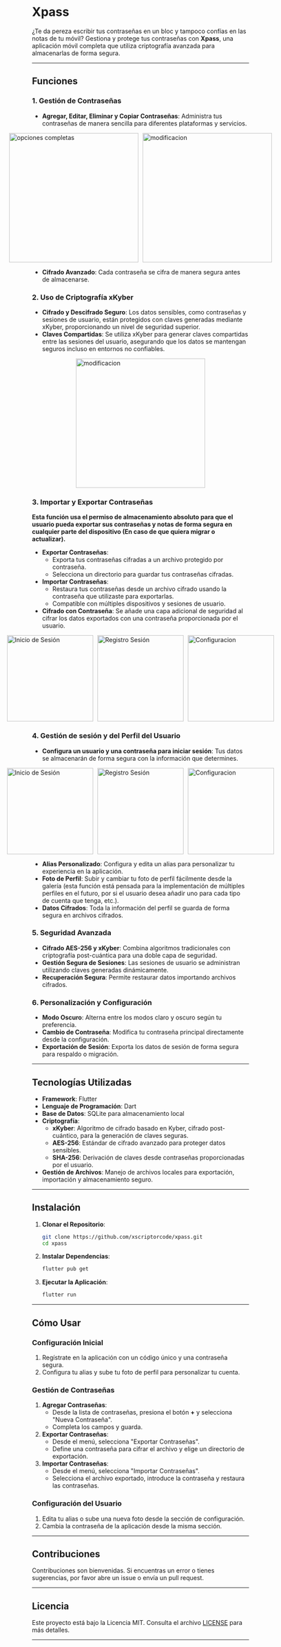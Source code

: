 # **Xpass**

¿Te da pereza escribir tus contraseñas en un bloc y tampoco confías en las notas de tu móvil? Gestiona y protege tus contraseñas con **Xpass**, una aplicación móvil completa que utiliza criptografía avanzada para almacenarlas de forma segura.

---

## **Funciones**

### **1. Gestión de Contraseñas**
- **Agregar, Editar, Eliminar y Copiar Contraseñas**: Administra tus contraseñas de manera sencilla para diferentes plataformas y servicios.
<div style="display: flex; justify-content: center; gap: 10px;">
    <img src="images/opciones.jpg" alt="opciones completas" width="300"/>
    <img src="images/mod.jpg" alt="modificacion" width="300"/>
</div>

- **Cifrado Avanzado**: Cada contraseña se cifra de manera segura antes de almacenarse.



### **2. Uso de Criptografía xKyber**
- **Cifrado y Descifrado Seguro**: Los datos sensibles, como contraseñas y sesiones de usuario, están protegidos con claves generadas mediante xKyber, proporcionando un nivel de seguridad superior.
- **Claves Compartidas**: Se utiliza xKyber para generar claves compartidas entre las sesiones del usuario, asegurando que los datos se mantengan seguros incluso en entornos no confiables.
<div style="display: flex; justify-content: center; gap: 10px;">
   <img src="images/export.jpg" alt="modificacion" width="300"/>
</div>

### **3. Importar y Exportar Contraseñas**
**Esta función usa el permiso de almacenamiento absoluto para que el usuario pueda exportar sus contraseñas y notas de forma segura en cualquier parte del dispositivo (En caso de que quiera migrar o actualizar).**
- **Exportar Contraseñas**:
  - Exporta tus contraseñas cifradas a un archivo protegido por contraseña.
  - Selecciona un directorio para guardar tus contraseñas cifradas.
- **Importar Contraseñas**:
  - Restaura tus contraseñas desde un archivo cifrado usando la contraseña que utilizaste para exportarlas.
  - Compatible con múltiples dispositivos y sesiones de usuario.
- **Cifrado con Contraseña**: Se añade una capa adicional de seguridad al cifrar los datos exportados con una contraseña proporcionada por el usuario.
<div style="display: flex; justify-content: center; gap: 10px;">
    <img src="images/export.jpg" alt="Inicio de Sesión" width="200"/>
    <img src="images/exportf.jpg" alt="Registro Sesión" width="200"/>
    <img src="images/import.jpg" alt="Configuracion" width="200"/>
</div>


### **4. Gestión de sesión y del Perfil del Usuario**
- **Configura un usuario y una contraseña para iniciar sesión**: Tus datos se almacenarán de forma segura con la información que determines.
<div style="display: flex; justify-content: center; gap: 10px;">
    <img src="images/inicio.jpg" alt="Inicio de Sesión" width="200"/>
    <img src="images/registro.jpg" alt="Registro Sesión" width="200"/>
    <img src="images/config.jpg" alt="Configuracion" width="200"/>
</div>

- **Alias Personalizado**: Configura y edita un alias para 
personalizar tu experiencia en la aplicación.
- **Foto de Perfil**: Subir y cambiar tu foto de perfil fácilmente desde la galería (esta función está pensada para la implementación de múltiples perfiles en el futuro, por si el usuario desea añadir uno para cada tipo de cuenta que tenga, etc.).
- **Datos Cifrados**: Toda la información del perfil se guarda de forma segura en archivos cifrados.

### **5. Seguridad Avanzada**
- **Cifrado AES-256 y xKyber**: Combina algoritmos tradicionales con criptografía post-cuántica para una doble capa de seguridad.
- **Gestión Segura de Sesiones**: Las sesiones de usuario se administran utilizando claves generadas dinámicamente.
- **Recuperación Segura**: Permite restaurar datos importando archivos cifrados.

### **6. Personalización y Configuración**
- **Modo Oscuro**: Alterna entre los modos claro y oscuro según tu preferencia.
- **Cambio de Contraseña**: Modifica tu contraseña principal directamente desde la configuración.
- **Exportación de Sesión**: Exporta los datos de sesión de forma segura para respaldo o migración.

---

## **Tecnologías Utilizadas**
- **Framework**: Flutter
- **Lenguaje de Programación**: Dart
- **Base de Datos**: SQLite para almacenamiento local
- **Criptografía**:
  - **xKyber**: Algoritmo de cifrado basado en Kyber, cifrado post-cuántico, para la generación de claves seguras.
  - **AES-256**: Estándar de cifrado avanzado para proteger datos sensibles.
  - **SHA-256**: Derivación de claves desde contraseñas proporcionadas por el usuario.
- **Gestión de Archivos**: Manejo de archivos locales para exportación, importación y almacenamiento seguro.

---

## **Instalación**
1. **Clonar el Repositorio**:
   ```bash
   git clone https://github.com/xscriptorcode/xpass.git
   cd xpass
   ```

2. **Instalar Dependencias**:
   ```bash
   flutter pub get
   ```

3. **Ejecutar la Aplicación**:
   ```bash
   flutter run
   ```

---

## **Cómo Usar**

### **Configuración Inicial**
1. Regístrate en la aplicación con un código único y una contraseña segura.
2. Configura tu alias y sube tu foto de perfil para personalizar tu cuenta.

### **Gestión de Contraseñas**
1. **Agregar Contraseñas**:
   - Desde la lista de contraseñas, presiona el botón **+** y selecciona "Nueva Contraseña".
   - Completa los campos y guarda.
2. **Exportar Contraseñas**:
   - Desde el menú, selecciona "Exportar Contraseñas".
   - Define una contraseña para cifrar el archivo y elige un directorio de exportación.
3. **Importar Contraseñas**:
   - Desde el menú, selecciona "Importar Contraseñas".
   - Selecciona el archivo exportado, introduce la contraseña y restaura las contraseñas.

### **Configuración del Usuario**
1. Edita tu alias o sube una nueva foto desde la sección de configuración.
2. Cambia la contraseña de la aplicación desde la misma sección.

---

## **Contribuciones**
Contribuciones son bienvenidas. Si encuentras un error o tienes sugerencias, por favor abre un issue o envía un pull request.

---

## **Licencia**
Este proyecto está bajo la Licencia MIT. Consulta el archivo [LICENSE](LICENSE) para más detalles.

---
